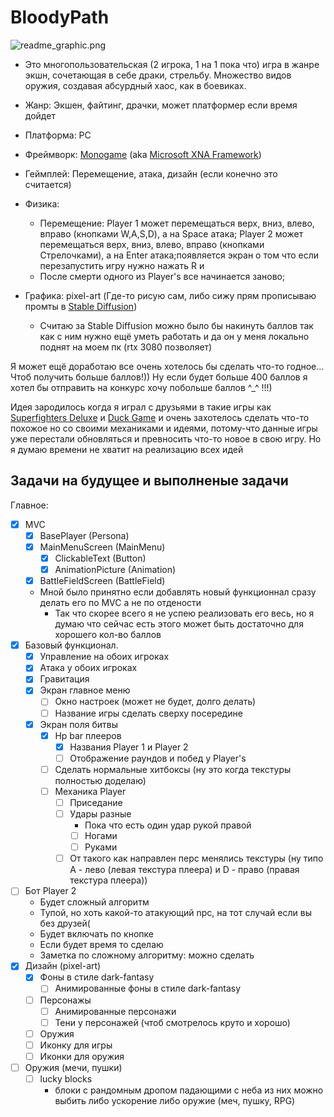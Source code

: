 # BloodyPath

![readme_graphic.png](https://i.imgur.com/nlxxV2P.png)

- Это многопользовательская (2 игрока, 1 на 1 пока что) игра в жанре экшн, сочетающая в себе драки, стрельбу. Множество видов оружия, создавая абсурдный хаос, как в боевиках.

- Жанр: Экшен, файтинг, драчки, может платформер если время дойдет

- Платформа: PC

- Фреймворк: [Monogame](https://github.com/MonoGame/MonoGame) (aka [Microsoft XNA Framework](https://en.wikipedia.org/wiki/Microsoft_XNA))

- Геймплей: Перемещение, атака, дизайн (если конечно это считается)

- Физика:
    - Перемещение: Player 1 может перемещаться верх, вниз, влево, вправо (кнопками W,A,S,D), а на Space атака; Player 2 может перемещаться верх, вниз, влево, вправо (кнопками Стрелочками), а на Enter атака;появляется экран о том что если перезапустить игру нужно нажать R и
    - После смерти одного из Player's  все начинается заново;

- Графика: pixel-art (Где-то рисую сам, либо сижу прям прописываю промты в [Stable Diffusion](https://github.com/AUTOMATIC1111/stable-diffusion-webui))
    - Считаю за Stable Diffusion можно было бы накинуть баллов так как с ним нужно ещё уметь работать и да он у меня локально поднят на моем пк (rtx 3080 позволяет)

Я может ещё доработаю все очень хотелось бы сделать что-то годное... Чтоб получить больше баллов!)) Ну если будет больше 400 баллов я хотел бы отправить на конкурс хочу побольше баллов ^_^ !!!)

Идея зародилось когда я играл с друзьями в такие игры как [Superfighters Deluxe](https://store.steampowered.com/app/855860/Superfighters_Deluxe/) и [Duck Game](https://store.steampowered.com/app/312530/Duck_Game/) и очень захотелось сделать что-то похожое но со своими механиками и идеями, потому-что данные игры уже перестали обновляться и превносить что-то новое в свою игру. Но я думаю времени не хватит на реализацию всех идей

## Задачи на будущее и выполненые задачи

Главное:

- [x] MVC
    - [x] BasePlayer (Persona)
    - [x] MainMenuScreen (MainMenu)
        - [x] ClickableText (Button)
        - [x] AnimationPicture (Animation)
    - [x] BattleFieldScreen (BattleField)
    - Мной было принятно если добавлять новый функционнал сразу делать его по MVC а не по отдености
        - Так что скорее всего я не успею реализовать его весь, но я думаю что сейчас есть этого может быть достаточно для хорошего кол-во баллов
- [x] Базовый функционал.
    - [x] Управление на обоих игроках
    - [x] Атака у обоих игроках
    - [x] Гравитация
    - [x] Экран главное меню
        - [ ] Окно настроек (может не будет, долго делать)
        - [ ] Название игры сделать сверху посередине
    - [x] Экран поля битвы
        - [x] Hp bar плееров
            - [x] Названия Player 1 и Player 2
            - [ ] Отображение раундов и побед у Player's
        - [ ] Сделать нормальные хитбоксы (ну это когда текстуры полностью доделаю)
        - [ ] Механика Player
            - [ ] Приседание
            - [ ] Удары разные
                - Пока что есть один удар рукой правой
                - [ ] Ногами
                - [ ] Руками
            - [ ] От такого как направлен перс менялись текстуры (ну типо A - лево (левая текстура плеера) и D - право (правая текстура плеера))
- [ ] Бот Player 2
    - Будет сложный алгоритм
    - Тупой, но хоть какой-то атакующий npc, на тот случай если вы без друзей(
    - Будет включать по кнопке
    - Если будет время то сделаю
    - Заметка по сложному алгоритму: можно сделать 
- [x] Дизайн (pixel-art)
    - [x] Фоны в стиле dark-fantasy
        - [ ] Анимированные фоны в стиле dark-fantasy
    - [ ] Персонажы
        - [ ] Анимированные персонажи
        - [ ] Тени у персонажей (чтоб смотрелось круто и хорошо)
    - [ ] Оружия
    - [ ] Иконку для игры
    - [ ] Иконки для оружия
- [ ] Оружия (мечи, пушки)
    - [ ] lucky blocks 
        - блоки с рандомным дропом падающими с неба из них можно выбить либо ускорение либо оружие (меч, пушку, RPG)